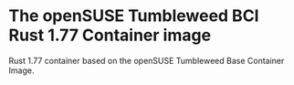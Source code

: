 # The openSUSE Tumbleweed BCI Rust 1.77 Container image

Rust 1.77 container based on the openSUSE Tumbleweed Base Container Image.
